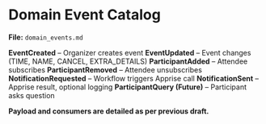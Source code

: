 # Domain Event Catalog

**File:** `domain_events.md`

**EventCreated** – Organizer creates event
**EventUpdated** – Event changes (TIME, NAME, CANCEL, EXTRA\_DETAILS)
**ParticipantAdded** – Attendee subscribes
**ParticipantRemoved** – Attendee unsubscribes
**NotificationRequested** – Workflow triggers Apprise call
**NotificationSent** – Apprise result, optional logging
**ParticipantQuery (Future)** – Participant asks question

**Payload and consumers are detailed as per previous draft.**
